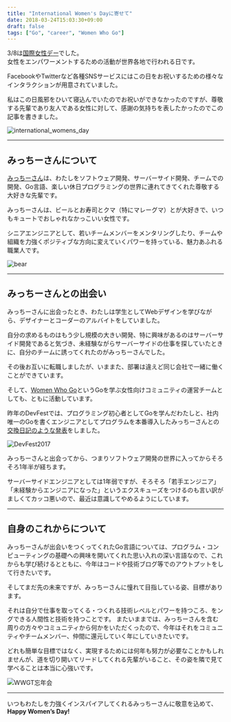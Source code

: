 ```yaml
---
title: "International Women's Dayに寄せて"
date: 2018-03-24T15:03:30+09:00
draft: false
tags: ["Go", "career", "Women Who Go"]
---
```


3/8は[国際女性デー](https://www.internationalwomensday.com/)でした。<br>
女性をエンパワーメントするための活動が世界各地で行われる日です。

FacebookやTwitterなど各種SNSサービスにはこの日をお祝いするための様々なインタラクションが用意されていました。

私はこの日風邪をひいて寝込んでいたのでお祝いができなかったのですが、尊敬する先輩であり友人である女性に対して、感謝の気持ちを表したかったのでこの記事を書きました。

![international_womens_day](/images/articles/flowers.jpg)

***

## みっちーさんについて

[みっちーさん](https://twitter.com/micchiebear)は、わたしをソフトウェア開発、サーバーサイド開発、チームでの開発、Go言語、楽しい休日プログラミングの世界に連れてきてくれた尊敬する大好きな先輩です。

みっちーさんは、ビールとお寿司とクマ（特にマレーグマ）とが大好きで、いつもキュートでおしゃれなかっこいい女性です。

シニアエンジニアとして、若いチームメンバーをメンタリングしたり、チームや組織を力強くポジティブな方向に変えていくパワーを持っている、魅力あふれる職業人です。

![bear](/images/articles/bear.jpg)

*** 

## みっちーさんとの出会い
みっちーさんに出会ったとき、わたしは学生としてWebデザインを学びながら、デザイナーとコーダーのアルバイトをしていました。

自分の求めるものはもう少し規模の大きい開発、特に興味があるのはサーバーサイド開発であると気づき、未経験ながらサーバーサイドの仕事を探していたときに、自分のチームに誘ってくれたのがみっちーさんでした。

その後お互いに転職しましたが、いままた、部署は違えど同じ会社で一緒に働くことができています。

そして、[Women Who Go](https://womenwhogo-tokyo.connpass.com/)というGoを学ぶ女性向けコミュニティの運営チームとしても、ともに活動しています。

昨年のDevFestでは、プログラミング初心者としてGoを学んだわたしと、社内唯一のGoを書くエンジニアとしてプログラムを本番導入したみっちーさんとの[交換日記のような発表](https://mom0tomo.github.io/post/20171009/)をしました。


![DevFest2017](/images/articles/dft17_wwgt2.jpg)

みっちーさんと出会ってから、つまりソフトウェア開発の世界に入ってからそろそろ1年半が経ちます。

サーバーサイドエンジニアとしては1年弱ですが、そろそろ「若手エンジニア」「未経験からエンジニアになった」というエクスキューズをつけるのも言い訳がましくてカッコ悪いので、最近は意識してやめるようにしています。

***

## 自身のこれからについて

みっちーさんが出会いをつくってくれたGo言語については、プログラム・コンピューティングの基礎への興味を開いてくれた思い入れの深い言語なので、これからも学び続けるとともに、今年はコードや技術ブログ等でのアウトプットをして行きたいです。

そしてまだ先の未来ですが、みっちーさんに憧れて目指している姿、目標があります。<br>

それは自分で仕事を取ってくる・つくれる技術レベルとパワーを持つころ、をングできる人間性と技術を持つことです。
またいままでは、みっちーさんを含む周りの方々やコミュニティから何かをいただくったので、今年はそれをコミュニティやチームメンバー、仲間に還元していく年にしていきたいです。

どれも簡単な目標ではなく、実現するためには何年も努力が必要なことかもしれませんが、道を切り開いてリードしてくれる先輩がいること、その姿を隣で見て学べることは本当に心強いです。<br>

![WWGT忘年会](/images/articles/wwgt_bonennkai.png)	
***

いつもわたしを力強くインスパイアしてくれるみっちーさんに敬意を込めて、<br>
__Happy Women’s Day!__

